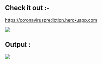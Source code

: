
## Check it out :-
https://coronavirusprediction.herokuapp.com


![](https://lh3.googleusercontent.com/C38-_q1p3PmFp3Gk4m5iPGy8u2z8stmPQ7BsvVDTcyz_9DmVFdO97vofVx-lVf5MRzzJ9VUmw10wXFbUl7qK-6thLN2gIbP5YJBfOEFGmE_q3WNrsj__-hdnMB_pocZWj6KAiTcv)

## Output :
![](https://lh3.googleusercontent.com/kcr8jOlUCjwsBVdSOkiWoVZAzD6xsaJTq1KoDJei2MpScS2PrdFNgzDWcDwAQzZ_DLKEv0I9msX2fqzsI7mW66dGkbkYaoZWyrOhsKK5LWEHyBf4l1GVY9sAHnFdQdVjW0dXpzXC)
